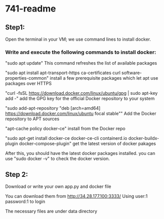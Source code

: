 # 741-readme

## Step1:

Open the terminal in your VM; we use command lines to install docker.

### Write and execute the following commands to install docker:

"sudo apt update" This command refreshes the list of available packages

"sudo apt install apt-transport-https ca-certificates curl software-properties-common" install a few prerequisite packages which let apt use packages over HTTPS

"curl -fsSL https://download.docker.com/linux/ubuntu/gpg | sudo apt-key add -" add the GPG key for the official Docker repository to your system

"sudo add-apt-repository "deb [arch=amd64] https://download.docker.com/linux/ubuntu focal stable"" Add the Docker repository to APT sources

"apt-cache policy docker-ce" install from the Docker repo

"sudo apt-get install docker-ce docker-ce-cli containerd.io docker-buildx-plugin docker-compose-plugin" get the latest version of docker pakages

After this, you should have the latest docker packages installed. you can use "sudo docker -v" to check the docker version.

## Step 2:

Download or write your own app.py and docker file

You can download them from http://34.28.177.100:3333/ Using user:1 password:1 to login

The necessary files are under data directory



